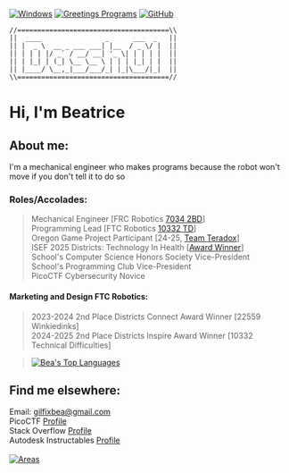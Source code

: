 [![Windows](https://badgen.net/badge/icon/windows?icon=windows&label)](https://microsoft.com/windows/) [![Greetings Programs](https://img.shields.io/badge/Greetings-Program-blue.svg)](https://en.wikipedia.org/wiki/Tron) [![GitHub](https://img.shields.io/badge/--181717?logo=github&logoColor=ffffff)](https://github.com/)
```
//======================================\\
||  ____                _      ___  _   ||
|| |  _ \  __ _ ___ ___| |__  / _ \/ |  ||
|| | | | |/ _` / __/ __| '_ \| | | | |  ||
|| | |_| | (_| \__ \__ \ | | | |_| | |  ||
|| |____/ \__,_|___/___/_| |_|\___/|_|  ||
\\======================================//
```
# Hi, I'm Beatrice
## About me:
I'm a mechanical engineer who makes programs because the robot won't move if you don't tell it to do so
### Roles/Accolades:
> Mechanical Engineer [FRC Robotics [7034 2BD](https://github.com/2BDetermined-7034)] \
> Programming Lead [FTC Robotics [10332 TD](https://github.com/TechnicalDifficulties10332)] \
> Oregon Game Project Participant [24-25, [Team Teradox](https://github.com/Teradoxx)] \
> ISEF 2025 Districts: Technology In Health [[Award Winner](https://github.com/Dassh01/ISEF2025)] \
> School's Computer Science Honors Society Vice-President \
> School's Programming Club Vice-President \
> PicoCTF Cybersecurity Novice <br>

#### Marketing and Design FTC Robotics: <br>
> 2023-2024 2nd Place Districts Connect Award Winner [22559 Winkiedinks] <br>
> 2024-2025 2nd Place Districts Inspire Award Winner [10332 Technical Difficulties]

> [![Bea's Top Languages](https://github-readme-stats.vercel.app/api/top-langs/?username=Dassh01&theme=blue-green)](https://github.com/anuraghazra/github-readme-stats)


## Find me elsewhere:
Email: gilfixbea@gmail.com \
PicoCTF [Profile](https://play.picoctf.org/users/Dassh02) \
Stack Overflow [Profile](https://stackoverflow.com/users/27435257/dassh01) \
Autodesk Instructables [Profile](https://www.instructables.com/member/Dassh01/) \
<br> [![Areas](https://skillicons.dev/icons?i=idea,cpp,java,py,lua,js,androidstudio,docker,vscode,github,&perline=5)](https://skillicons.dev) 
